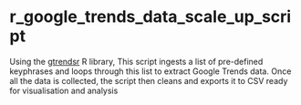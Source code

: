 # r_google_trends_data_scale_up_script


Using the [gtrendsr](https://www.rdocumentation.org/packages/gtrendsR/versions/1.4.4) R library, This script ingests a list of pre-defined keyphrases and loops through this list to extract Google Trends data. Once all the data is collected, the script then cleans and exports it to CSV ready for visualisation and analysis
